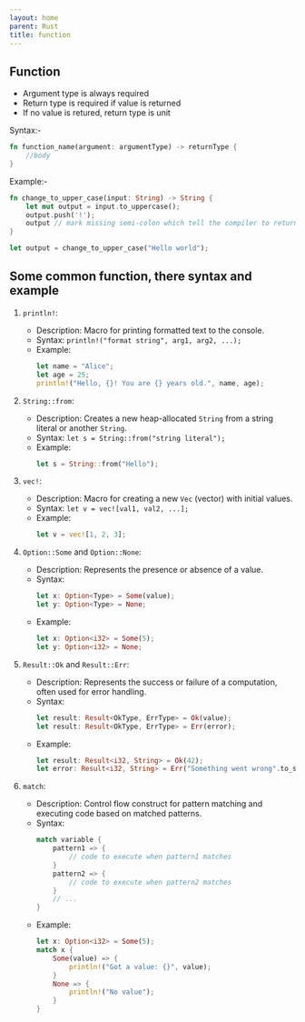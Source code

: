 ```yaml
---
layout: home
parent: Rust
title: function
---
```


## Function
- Argument type is always required
- Return type is required if value is returned
- If no value is retured, return type is unit

Syntax:-
```rs
fn function_name(argument: argumentType) -> returnType {
    //body
}
```

Example:-
```rs
fn change_to_upper_case(input: String) -> String {
    let mut output = input.to_uppercase();
    output.push('!');
    output // mark missing semi-colon which tell the compiler to return this
}

let output = change_to_upper_case("Hello world");
```

## Some common function, there syntax and example

1. `println!`:
   - Description: Macro for printing formatted text to the console.
   - Syntax: `println!("format string", arg1, arg2, ...);`
   - Example:
     ```rust
     let name = "Alice";
     let age = 25;
     println!("Hello, {}! You are {} years old.", name, age);
     ```

2. `String::from`:
   - Description: Creates a new heap-allocated `String` from a string literal or another `String`.
   - Syntax: `let s = String::from("string literal");`
   - Example:
     ```rust
     let s = String::from("Hello");
     ```

3. `vec!`:
   - Description: Macro for creating a new `Vec` (vector) with initial values.
   - Syntax: `let v = vec![val1, val2, ...];`
   - Example:
     ```rust
     let v = vec![1, 2, 3];
     ```

4. `Option::Some` and `Option::None`:
   - Description: Represents the presence or absence of a value.
   - Syntax:
     ```rust
     let x: Option<Type> = Some(value);
     let y: Option<Type> = None;
     ```
   - Example:
     ```rust
     let x: Option<i32> = Some(5);
     let y: Option<i32> = None;
     ```

5. `Result::Ok` and `Result::Err`:
   - Description: Represents the success or failure of a computation, often used for error handling.
   - Syntax:
     ```rust
     let result: Result<OkType, ErrType> = Ok(value);
     let result: Result<OkType, ErrType> = Err(error);
     ```
   - Example:
     ```rust
     let result: Result<i32, String> = Ok(42);
     let error: Result<i32, String> = Err("Something went wrong".to_string());
     ```

6. `match`:
   - Description: Control flow construct for pattern matching and executing code based on matched patterns.
   - Syntax:
     ```rust
     match variable {
         pattern1 => {
             // code to execute when pattern1 matches
         }
         pattern2 => {
             // code to execute when pattern2 matches
         }
         // ...
     }
     ```
   - Example:
     ```rust
     let x: Option<i32> = Some(5);
     match x {
         Some(value) => {
             println!("Got a value: {}", value);
         }
         None => {
             println!("No value");
         }
     }
     ```

